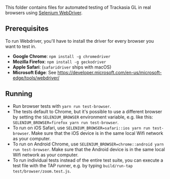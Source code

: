 This folder contains files for automated testing of Trackasia GL in real browsers using [Selenium WebDriver](https://www.npmjs.com/package/selenium-webdriver).

## Prerequisites

To run Webdriver, you'll have to install the driver for every browser you want to test in.

- **Google Chrome**: `npm install -g chromedriver`
- **Mozilla Firefox**: `npm install -g geckodriver`
- **Apple Safari**: (`safaridriver` ships with macOS)
- **Microsoft Edge**: See https://developer.microsoft.com/en-us/microsoft-edge/tools/webdriver/

## Running

- Run browser tests with `yarn run test-browser`.
- The tests default to Chrome, but it's possible to use a different browser by setting the `SELENIUM_BROWSER` environment variable, e.g. like this: `SELENIUM_BROWSER=firefox yarn run test-browser`.
- To run on iOS Safari, use `SELENIUM_BROWSER=safari::ios yarn run test-browser`. Make sure that the iOS device is in the same local Wifi network as your computer.
- To run on Android Chrome, use `SELENIUM_BROWSER=chrome::android yarn run test-browser`. Make sure that the Android device is in the same local Wifi network as your computer.
- To run individual tests instead of the entire test suite, you can execute a test file with the TAP runner, e.g. by typing `build/run-tap test/browser/zoom.test.js`.
